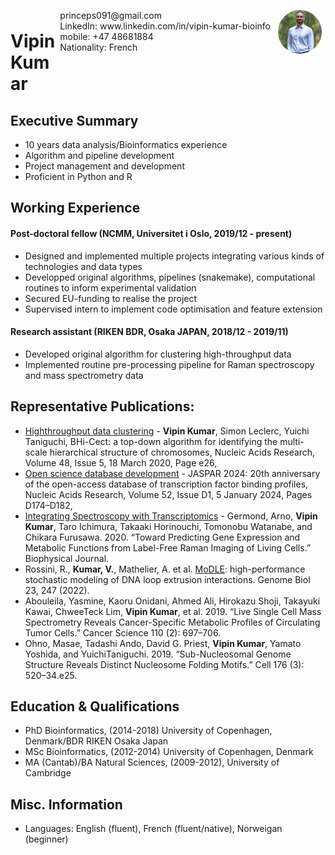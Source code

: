 <img style="float:right;border-radius:50%;width:70px;padding:6px" src="me_photoshoot.jpeg" />

<span style="float:right;padding:6px"> 
  princeps091@gmail.com <br> LinkedIn: www.linkedin.com/in/vipin-kumar-bioinfo <br> mobile: +47 48681884 <br> Nationality: French
</span>

# Vipin Kumar  

## Executive Summary

* 10 years data analysis/Bioinformatics experience
* Algorithm and pipeline development
* Project management and development
* Proficient in Python and R

## Working Experience

#### Post-doctoral fellow (NCMM, Universitet i Oslo, 2019/12 - present) 

* Designed and implemented multiple projects integrating various kinds of technologies and data types
* Developped original algorithms, pipelines (snakemake), computational routines to inform experimental validation
* Secured EU-funding to realise the project
* Supervised intern to implement code optimisation and feature extension

#### Research assistant (RIKEN BDR, Osaka JAPAN, 2018/12 - 2019/11) 

* Developed original algorithm for clustering high-throughput data
* Implemented routine pre-processing pipeline for Raman spectroscopy and mass spectrometry data

## Representative Publications: 

* [Highthroughput data clustering](https://doi.org/10.1093/nar/gkaa004) - **Vipin Kumar**, Simon Leclerc, Yuichi Taniguchi, BHi-Cect: a top-down algorithm for identifying the multi-scale hierarchical structure of chromosomes, Nucleic Acids Research, Volume 48, Issue 5, 18 March 2020, Page e26, 
* [Open science database development](https://doi.org/10.1093/nar/gkad1059) - JASPAR 2024: 20th anniversary of the open-access database of transcription factor binding profiles, Nucleic Acids Research, Volume 52, Issue D1, 5 January 2024, Pages D174–D182,
* [Integrating Spectroscopy with Transcriptomics](https://doi.org/10.1016/j.bpj.2019.11.2002.) - Germond, Arno, **Vipin Kumar**, Taro Ichimura, Takaaki Horinouchi, Tomonobu Watanabe, and Chikara Furusawa. 2020. “Toward Predicting Gene Expression and Metabolic Functions from Label-Free Raman Imaging of Living Cells.” Biophysical Journal.
* Rossini, R., **Kumar, V.**, Mathelier, A. et al. [MoDLE](https://doi.org/10.1186/s13059-022-02815-7): high-performance stochastic modeling of DNA loop extrusion interactions. Genome Biol 23, 247 (2022). 
* Abouleila, Yasmine, Kaoru Onidani, Ahmed Ali, Hirokazu Shoji, Takayuki Kawai, ChweeTeck Lim, **Vipin Kumar**, et al. 2019. “Live Single Cell Mass Spectrometry Reveals Cancer-Specific Metabolic Profiles of Circulating Tumor Cells.” Cancer Science 110 (2): 697–706.
* Ohno, Masae, Tadashi Ando, David G. Priest, **Vipin Kumar**, Yamato Yoshida, and YuichiTaniguchi. 2019. “Sub-Nucleosomal Genome Structure Reveals Distinct Nucleosome Folding Motifs.” Cell 176 (3): 520–34.e25.

## Education & Qualifications

* PhD Bioinformatics,              (2014-2018) University of Copenhagen, Denmark/BDR RIKEN Osaka Japan
* MSc Bioinformatics,              (2012-2014) University of Copenhagen, Denmark
* MA (Cantab)/BA Natural Sciences, (2009-2012), University of Cambridge
## Misc. Information

* Languages: English (fluent), French (fluent/native), Norweigan (beginner)
